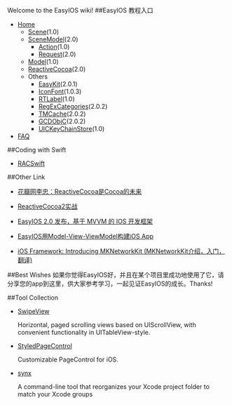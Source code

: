 Welcome to the EasyIOS wiki!
##EasyIOS 教程入口
* [Home](Home)
	* [Scene](Scene)(1.0)
	* [SceneModel](SceneModel)(2.0)
		* [Action](Action)(1.0)
		* [Request](Request)(2.0)
	* [Model](Model)(1.0)
	* [ReactiveCocoa](ReactiveCocoa)(2.0)
	* Others
		* [EasyKit](EasyKit)(2.0.1)
		* [IconFont](IconFont)(1.0.3)
		* [RTLabel](RTLabel)(1.0)
		* [RegExCategories](RegExCategories)(2.0.2)
		* [TMCache](TMCache)(2.0.2)
		* [GCDObjC](GCDObjC)(2.0.2)
		* [UICKeyChainStore](UICKeyChainStore)(1.0)
* [FAQ](FAQ)

##Coding with Swift

* [RACSwift](https://github.com/zhuchaowe/RACSwift)
 
##Other Link

* [花瓣网李忠：ReactiveCocoa是Cocoa的未来](http://swift.08dream.com/index.php?s=/Home/Article/detail/id/10037.html)

* [ReactiveCocoa2实战](http://swift.08dream.com/index.php?s=/Home/Article/detail/id/10035.html)

* [EasyIOS 2.0 发布，基于 MVVM 的 IOS 开发框架](http://www.oschina.net/news/54062/easyios-2-0-released)

* [EasyIOS用Model-View-ViewModel构建iOS App](http://swift.08dream.com/index.php?s=/Home/Article/detail/id/10036.html)

* [iOS Framework: Introducing MKNetworkKit (MKNetworkKit介绍，入门，翻译)](http://swift.08dream.com/index.php?s=/Home/Article/detail/id/10038.html)

##Best Wishes
如果你觉得EasyIOS好，并且在某个项目里成功地使用了它，请分享您的app到这里，供大家参考学习，一起见证EasyIOS的成长。Thanks!

##Tool Collection

* [SwipeView](https://github.com/nicklockwood/SwipeView) 

	Horizontal, paged scrolling views based on UIScrollView, with convenient
   functionality in UITableView-style.
   
* [StyledPageControl](https://github.com/honcheng/iOS-StyledPageControl)

	Customizable PageControl for iOS.
* [synx](https://github.com/venmo/synx)
	
	A command-line tool that reorganizes your Xcode project folder to match your Xcode groups

